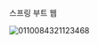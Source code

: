 스프링 부트 웹

![0110084321123468](https://github.com/ckswo00/springboot-web/assets/123151441/5c372a12-85df-4810-a206-3a0be2a31e2f)
